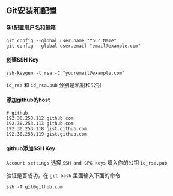 ## Git安装和配置

#### Git配置用户名和邮箱
```SHELL
git config --global user.name "Your Name"
git config --global user.email "email@example.com"
```

#### 创建SSH Key

```SHELL
ssh-keygen -t rsa -C "youremail@example.com"
```
 `id_rsa` 和 `id_rsa.pub` 分别是私钥和公钥

#### 添加github的host
```JS
# github
192.30.253.112 github.com
192.30.253.113 github.com
192.30.253.118 gist.github.com
192.30.253.119 gist.github.com
```

#### github添加SSH Key
 `Account settings` 选择 `SSH and GPG keys` 填入你的公钥 `id_rsa.pub`

验证是否成功，在 `git bash` 里面输入下面的命令

```SHELL
ssh -T git@github.com
```
